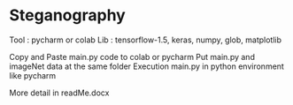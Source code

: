 # Steganography
Tool : pycharm or colab
Lib : tensorflow-1.5, keras, numpy, glob, matplotlib

Copy and Paste main.py code to colab or pycharm
Put main.py and imageNet data at the same folder 
Execution main.py in python environment like pycharm

More detail in readMe.docx
